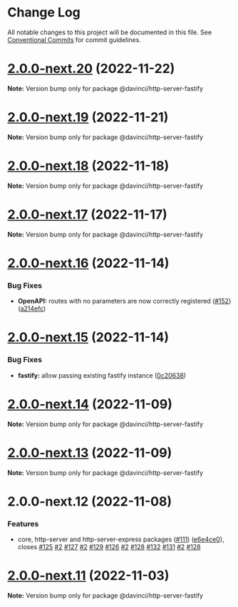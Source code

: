 # Change Log

All notable changes to this project will be documented in this file.
See [Conventional Commits](https://conventionalcommits.org) for commit guidelines.

# [2.0.0-next.20](https://github.com/HPInc/davinci/compare/@davinci/http-server-fastify@2.0.0-next.19...@davinci/http-server-fastify@2.0.0-next.20) (2022-11-22)

**Note:** Version bump only for package @davinci/http-server-fastify





# [2.0.0-next.19](https://github.com/HPInc/davinci/compare/@davinci/http-server-fastify@2.0.0-next.18...@davinci/http-server-fastify@2.0.0-next.19) (2022-11-21)

**Note:** Version bump only for package @davinci/http-server-fastify





# [2.0.0-next.18](https://github.com/HPInc/davinci/compare/@davinci/http-server-fastify@2.0.0-next.17...@davinci/http-server-fastify@2.0.0-next.18) (2022-11-18)

**Note:** Version bump only for package @davinci/http-server-fastify





# [2.0.0-next.17](https://github.com/HPInc/davinci/compare/@davinci/http-server-fastify@2.0.0-next.16...@davinci/http-server-fastify@2.0.0-next.17) (2022-11-17)

**Note:** Version bump only for package @davinci/http-server-fastify





# [2.0.0-next.16](https://github.com/HPInc/davinci/compare/@davinci/http-server-fastify@2.0.0-next.15...@davinci/http-server-fastify@2.0.0-next.16) (2022-11-14)


### Bug Fixes

* **OpenAPI:** routes with no parameters are now correctly registered ([#152](https://github.com/HPInc/davinci/issues/152)) ([a214efc](https://github.com/HPInc/davinci/commit/a214efc48caa4448dcc0125e6dffbd882638a476))





# [2.0.0-next.15](https://github.com/HPInc/davinci/compare/@davinci/http-server-fastify@2.0.0-next.14...@davinci/http-server-fastify@2.0.0-next.15) (2022-11-14)


### Bug Fixes

* **fastify:** allow passing existing fastify instance ([0c20638](https://github.com/HPInc/davinci/commit/0c20638193617b628bf74d32cdc0a107368780a8))





# [2.0.0-next.14](https://github.com/HPInc/davinci/compare/@davinci/http-server-fastify@2.0.0-next.13...@davinci/http-server-fastify@2.0.0-next.14) (2022-11-09)

**Note:** Version bump only for package @davinci/http-server-fastify





# [2.0.0-next.13](https://github.com/HPInc/davinci/compare/@davinci/http-server-fastify@2.0.0-next.12...@davinci/http-server-fastify@2.0.0-next.13) (2022-11-09)

**Note:** Version bump only for package @davinci/http-server-fastify





# 2.0.0-next.12 (2022-11-08)


### Features

* core, http-server and http-server-express packages ([#111](https://github.com/HPInc/davinci/issues/111)) ([e6e4ce0](https://github.com/HPInc/davinci/commit/e6e4ce0dcc81a3b44976cde471353f77ad872e65)), closes [#125](https://github.com/HPInc/davinci/issues/125) [#2](https://github.com/HPInc/davinci/issues/2) [#127](https://github.com/HPInc/davinci/issues/127) [#2](https://github.com/HPInc/davinci/issues/2) [#129](https://github.com/HPInc/davinci/issues/129) [#126](https://github.com/HPInc/davinci/issues/126) [#2](https://github.com/HPInc/davinci/issues/2) [#128](https://github.com/HPInc/davinci/issues/128) [#132](https://github.com/HPInc/davinci/issues/132) [#131](https://github.com/HPInc/davinci/issues/131) [#2](https://github.com/HPInc/davinci/issues/2) [#128](https://github.com/HPInc/davinci/issues/128)





# [2.0.0-next.11](https://github.com/HPInc/davinci/compare/@davinci/http-server-fastify@2.0.0-next.10...@davinci/http-server-fastify@2.0.0-next.11) (2022-11-03)

**Note:** Version bump only for package @davinci/http-server-fastify
